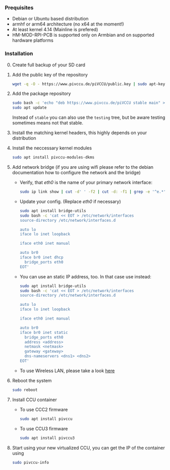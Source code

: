 ### Prequisites

* Debian or Ubuntu based distribution
* armhf or arm64 architecture (no x64 at the moment!)
* At least kernel 4.14 (Mainline is prefered)
* HM-MOD-RPI-PCB is supported only on Armbian and on supported hardware platforms

### Installation
0. Create full backup of your SD card
1. Add the public key of the repository
   ```bash
   wget -q -O - https://www.pivccu.de/piVCCU/public.key | sudo apt-key add -
   ```

2. Add the package repository
   ```bash
   sudo bash -c 'echo "deb https://www.pivccu.de/piVCCU stable main" > /etc/apt/sources.list.d/pivccu.list'
   sudo apt update
   ```
   Instead of `stable` you can also use the `testing` tree, but be aware testing sometimes means not that stable.

3. Install the matching kernel headers, this highly depends on your distribution

4. Install the neccessary kernel modules
   ```bash
   sudo apt install pivccu-modules-dkms
   ```

5. Add network bridge (if you are using wifi please refer to the debian documentation how to configure the network and the bridge)
   * Verify, that *eth0* is the name of your primary network interface:
      ```bash
      sudo ip link show | cut -d' ' -f2 | cut -d: -f1 | grep -e '^e.*'
      ```

   * Update your config. (Replace *eth0* if necessary)
      ```bash
      sudo apt install bridge-utils
      sudo bash -c 'cat << EOT > /etc/network/interfaces
      source-directory /etc/network/interfaces.d

      auto lo
      iface lo inet loopback
   
      iface eth0 inet manual
   
      auto br0
      iface br0 inet dhcp
        bridge_ports eth0
      EOT'
      ```
   * You can use an static IP address, too. In that case use instead:
      ```bash
      sudo apt install bridge-utils
      sudo bash -c 'cat << EOT > /etc/network/interfaces
      source-directory /etc/network/interfaces.d

      auto lo
      iface lo inet loopback
   
      iface eth0 inet manual
   
      auto br0
      iface br0 inet static
        bridge_ports eth0
        address <address>
        netmask <netmask>
        gateway <gateway>
        dns-nameservers <dns1> <dns2>
      EOT'
      ```
   * To use Wireless LAN, please take a look [here](wlan.md)

6. Reboot the system
   ```bash
   sudo reboot
   ```

7. Install CCU container
   * To use CCC2 firmware
      ```bash
      sudo apt install pivccu
      ```
   * To use CCU3 firmware
      ```bash
      sudo apt install pivccu3
      ```

8. Start using your new virtualized CCU, you can get the IP of the container using
   ```bash
   sudo pivccu-info
   ```

